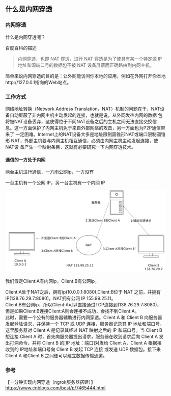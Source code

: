 ## 什么是内网穿透

### 内网穿透

什么是内网穿透呢？  

百度百科的描述

> 内网穿透，也即 NAT 穿透，进行 NAT 穿透是为了使具有某一个特定源 IP 地址和源端口号的数据包不被 NAT 设备屏蔽而正确路由到内网主机。  

简单来说内网穿透的目的是：让外网能访问你本地的应用，例如在外网打开你本地http://127.0.0.1指向的Web站点。   

### 工作方式

网络地址转换（Network Address Translation，NAT）机制的问题在于，NAT设备自动屏蔽了非内网主机主动发起的连接，也就是说，从外网发往内网的数据
包将被NAT设备丢弃，这使得位于不同NAT设备之后的主机之间无法直接交换信息。这一方面保护了内网主机免于来自外部网络的攻击，另一方面也为P2P通信带来了
一定困难。Internet上的NAT设备大多是地址限制圆锥形NAT或端口限制圆锥形 NAT，外部主机要与内网主机相互通信，必须由内网主机主动发起连接，使 NAT设
备产生一个映射条目，这就有必要研究一下内网穿透技术。  

#### 通信的一方处于内网

两台主机进行通信，一方雨公网ip，一方没有  

一台主机有一个公网 IP，另一台主机有一个内网 IP

![channel](/img/nat_1.png?raw=true)

我们假定Client:A有内网ip，Client:B有公网ip。  

Client:A处于NAT之后，拥有ip(10.0.0.1:8080),Client:B位于 NAT 之前，并拥有IP(138.76.29.7:8080)，NAT拥有公网 IP 155.99.25.11。  
Client:B有公网ip，所以Client:A可以直接通过TCP连接到(138.76.29.7:8080)，但是如果Client:B连接Client:A则会连接不成功，会找不到Client:A。  
此时，需要一个公有的服务器辅助进行内网穿透。Client A 和 Client B 向服务器发起登陆请求，并保持一个 TCP 或 UDP 连接，服务器记录其 IP 地址和端口号，
这里服务器对 Client A 是记录其经过 NAT 映射之后的 IP 和端口号。当 Client B 想连接 Client A 时，首先向服务器提出请求，服务器在收到请求后向
 Client A 发出打洞命令，并将 Client B 的[IP 地址：端口]对发给 Client A，Client A 根据接收到的 IP地址和端口号向 Client B 发起 TCP 连接
 或发送 UDP 数据包。接下来 Client A 和Client B 之间便可以建立数据传输通道。  






### 参考
【一分钟实现内网穿透（ngrok服务器搭建）】https://www.cnblogs.com/best/p/7465444.html  